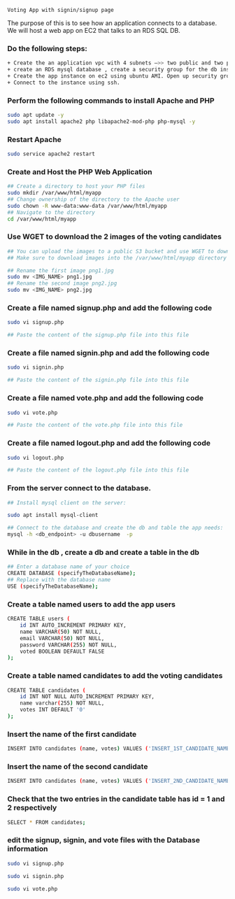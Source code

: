 ```Voting App with signin/signup page```

The purpose of this is to see how an application connects to a database. We will host a web app on EC2 that talks to an RDS SQL DB. 

### Do the following steps: 
```sh
+ Create the an application vpc with 4 subnets —>> two public and two private 
+ create an RDS mysql database , create a security group for the db instance. Pay attention to the db endpoint,     master username and password 
+ Create the app instance on ec2 using ubuntu AMI. Open up security groups for ssh and http 
+ Connect to the instance using ssh. 
```

### Perform the following commands to install Apache and PHP
```sh
sudo apt update -y
sudo apt install apache2 php libapache2-mod-php php-mysql -y
```

### Restart Apache
```sh
sudo service apache2 restart
```

### Create and Host the PHP Web Application
```sh
## Create a directory to host your PHP files
sudo mkdir /var/www/html/myapp
## Change ownership of the directory to the Apache user
sudo chown -R www-data:www-data /var/www/html/myapp
## Navigate to the directory
cd /var/www/html/myapp
```

### Use WGET to download the 2 images of the voting candidates
```sh
## You can upload the images to a public S3 bucket and use WGET to download them into your server**
## Make sure to download images into the /var/www/html/myapp directory

## Rename the first image png1.jpg
sudo mv <IMG_NAME> png1.jpg
## Rename the second image png2.jpg
sudo mv <IMG_NAME> png2.jpg

```
### Create a file named signup.php and add the following code
```sh
sudo vi signup.php

## Paste the content of the signup.php file into this file
```

### Create a file named signin.php and add the following code
```sh
sudo vi signin.php

## Paste the content of the signin.php file into this file
```

### Create a file named vote.php and add the following code
```sh
sudo vi vote.php

## Paste the content of the vote.php file into this file
```

### Create a file named logout.php and add the following code
```sh
sudo vi logout.php

## Paste the content of the logout.php file into this file
```

### From the server connect to the database.
```sh 
## Install mysql client on the server:

sudo apt install mysql-client

## Connect to the database and create the db and table the app needs:
mysql -h <db_endpoint> -u dbusername  -p 
```

### While in the db , create a db and create a table in the db

```sh
## Enter a database name of your choice
CREATE DATABASE (specifyTheDatabaseName); 
## Replace with the database name
USE (specifyTheDatabaseName);
```
### Create a table named users to add the app users 
```sh
CREATE TABLE users (
    id INT AUTO_INCREMENT PRIMARY KEY,
    name VARCHAR(50) NOT NULL,
    email VARCHAR(50) NOT NULL,
    password VARCHAR(255) NOT NULL,
    voted BOOLEAN DEFAULT FALSE
);
```

### Create a table named candidates to add the voting candidates
```sh
CREATE TABLE candidates (
    id INT NOT NULL AUTO_INCREMENT PRIMARY KEY,
    name varchar(255) NOT NULL,
    votes INT DEFAULT '0'
);
```

### Insert the name of the first candidate
```sh
INSERT INTO candidates (name, votes) VALUES ('INSERT_1ST_CANDIDATE_NAME', 0);
```

### Insert the name of the second candidate 
```sh
INSERT INTO candidates (name, votes) VALUES ('INSERT_2ND_CANDIDATE_NAME', 0);

```

### Check that the two entries in the candidate table has id = 1 and 2 respectively
```sh
SELECT * FROM candidates;
```

### edit the signup, signin, and vote files with the Database information
```sh
sudo vi signup.php
```
```sh
sudo vi signin.php
```
```sh
sudo vi vote.php
```